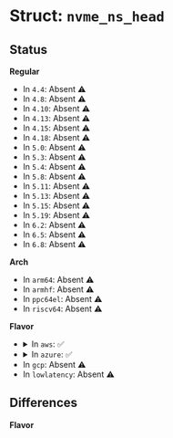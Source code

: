 # Struct: <code>nvme_ns_head</code>

## Status
<b>Regular</b>
<ul>
<li>
In <code>4.4</code>: Absent ⚠️
</li>
<li>
In <code>4.8</code>: Absent ⚠️
</li>
<li>
In <code>4.10</code>: Absent ⚠️
</li>
<li>
In <code>4.13</code>: Absent ⚠️
</li>
<li>
In <code>4.15</code>: Absent ⚠️
</li>
<li>
In <code>4.18</code>: Absent ⚠️
</li>
<li>
In <code>5.0</code>: Absent ⚠️
</li>
<li>
In <code>5.3</code>: Absent ⚠️
</li>
<li>
In <code>5.4</code>: Absent ⚠️
</li>
<li>
In <code>5.8</code>: Absent ⚠️
</li>
<li>
In <code>5.11</code>: Absent ⚠️
</li>
<li>
In <code>5.13</code>: Absent ⚠️
</li>
<li>
In <code>5.15</code>: Absent ⚠️
</li>
<li>
In <code>5.19</code>: Absent ⚠️
</li>
<li>
In <code>6.2</code>: Absent ⚠️
</li>
<li>
In <code>6.5</code>: Absent ⚠️
</li>
<li>
In <code>6.8</code>: Absent ⚠️
</li>
</ul>
<b>Arch</b>
<ul>
<li>
In <code>arm64</code>: Absent ⚠️
</li>
<li>
In <code>armhf</code>: Absent ⚠️
</li>
<li>
In <code>ppc64el</code>: Absent ⚠️
</li>
<li>
In <code>riscv64</code>: Absent ⚠️
</li>
</ul>
<b>Flavor</b>
<ul>
<li>
<details>
<summary>In <code>aws</code>: ✅</summary>

```c
struct nvme_ns_head {
    struct list_head list;
    struct srcu_struct srcu;
    struct nvme_subsystem *subsys;
    unsigned int ns_id;
    struct nvme_ns_ids ids;
    struct list_head entry;
    struct kref ref;
    int instance;
    struct gendisk *disk;
    struct bio_list requeue_list;
    spinlock_t requeue_lock;
    struct work_struct requeue_work;
    struct mutex lock;
    struct nvme_ns * current_path[0];
};
```
</details>
</li>
<li>
<details>
<summary>In <code>azure</code>: ✅</summary>

```c
struct nvme_ns_head {
    struct list_head list;
    struct srcu_struct srcu;
    struct nvme_subsystem *subsys;
    unsigned int ns_id;
    struct nvme_ns_ids ids;
    struct list_head entry;
    struct kref ref;
    int instance;
    struct gendisk *disk;
    struct bio_list requeue_list;
    spinlock_t requeue_lock;
    struct work_struct requeue_work;
    struct mutex lock;
    struct nvme_ns * current_path[0];
};
```
</details>
</li>
<li>
In <code>gcp</code>: Absent ⚠️
</li>
<li>
In <code>lowlatency</code>: Absent ⚠️
</li>
</ul>

## Differences
<b>Flavor</b>
<ul>
</ul>
